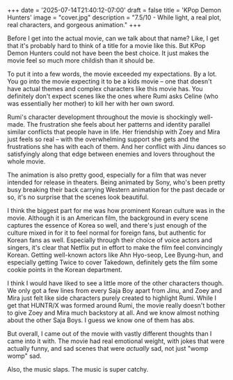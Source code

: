 +++
date = '2025-07-14T21:40:12-07:00'
draft = false
title = 'KPop Demon Hunters'
image = "cover.jpg"
description = "7.5/10 - While light, a real plot, real characters, and gorgeous animation."
+++

Before I get into the actual movie, can we talk about that name? Like, I get that it's probably hard to think of a title for a movie like this. But KPop Demon Hunters could not have been the best choice. It just makes the movie feel so much more childish than it should be.

To put it into a few words, the movie exceeded my expectations. By a lot. You go into the movie expecting it to be a kids movie – one that doesn't have actual themes and complex characters like this movie has. You definitely don't expect scenes like the ones where Rumi asks Celine (who was essentially her mother) to kill her with her own sword.

Rumi's character development throughout the movie is shockingly well-made. The frustration she feels about her patterns and identity parallel similar conflicts that people have in life. Her friendship with Zoey and Mira just feels so real – with the overwhelming support she gets and the frustrations she has with each of them. And her conflict with Jinu dances so satisfyingly along that edge between enemies and lovers throughout the whole movie.

The animation is also pretty good, especially for a film that was never intended for release in theaters. Being animated by Sony, who's been pretty busy breaking their back carrying Western animation for the past decade or so, it's no surprise that the scenes look beautiful. 

I think the biggest part for me was how prominent Korean culture was in the movie. Although it is an American film, the background in every scene captures the essence of Korea so well, and there's just enough of the culture mixed in for it to feel normal for foreign fans, but authentic for Korean fans as well. Especially through their choice of voice actors and singers, it's clear that Netflix put in effort to make the film feel convincingly Korean. Getting well-known actors like Ahn Hyo-seop, Lee Byung-hun, and especially getting Twice to cover Takedown, definitely gets the film some cookie points in the Korean department.

I think I would have liked to see a little more of the other characters though. We only got a few lines from every Saja Boy apart from Jinu, and Zoey and Mira just felt like side characters purely created to highlight Rumi. While I get that HUNTR/X was formed around Rumi, the movie really doesn't bother to give Zoey and Mira much backstory at all. And we know almost nothing about the other Saja Boys. I guess we know one of them has abs.

But overall, I came out of the movie with vastly different thoughts than I came into it with. The movie had real emotional weight, with jokes that were actually funny, and sad scenes that were *actually* sad, not just "womp womp" sad. 

Also, the music slaps. The music is super catchy.
